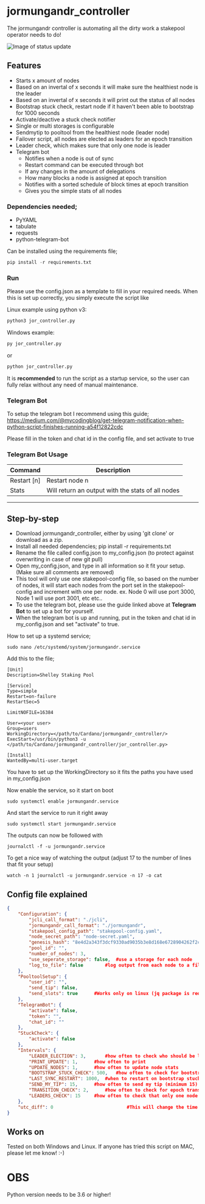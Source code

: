 # jormungandr_controller
The jormungandr controller is automating all the dirty work a stakepool operator needs to do!

![Image of status update](https://raw.githubusercontent.com/kunoada/Cardano/master/gallery/jormungandr_controller_stat_update.PNG)

## Features
- Starts x amount of nodes
- Based on an invertal of x seconds it will make sure the healthiest node is the leader
- Based on an invertal of x seconds it will print out the status of all nodes 
- Bootstrap stuck check, restart node if it haven't been able to bootstrap for 1000 seconds
- Activate/deactive a stuck check notifier
- Single or multi storages is configurable
- Sendmytip to pooltool from the healthiest node (leader node)
- Failover script, all nodes are elected as leaders for an epoch transition
- Leader check, which makes sure that only one node is leader
- Telegram bot 
    - Notifies when a node is out of sync 
    - Restart command can be executed through bot
    - If any changes in the amount of delegations
    - How many blocks a node is assigned at epoch transition
    - Notifies with a sorted schedule of block times at epoch transition
    - Gives you the simple stats of all nodes

### Dependencies needed;
- PyYAML
- tabulate
- requests
- python-telegram-bot

Can be installed using the requirements file;
```python
pip install -r requirements.txt
```

### Run
Please use the config.json as a template to fill in your required needs. When this is set up correctly, you simply execute the script like

Linux example using python v3:
```python
python3 jor_controller.py
```

Windows example:
```python
py jor_controller.py
```
or
```python
python jor_controller.py
```

It is **recommended** to run the script as a startup service, so the user can fully relax without any need of manual maintenance.

### Telegram Bot

To setup the telegram bot I recommend using this guide; https://medium.com/@mycodingblog/get-telegram-notification-when-python-script-finishes-running-a54f12822cdc

Please fill in the token and chat id in the config file, and set activate to true

### Telegram Bot Usage

  | Command | Description
  | --- | --- |
  | Restart [n] | Restart node n |
  | Stats | Will return an output with the stats of all nodes | 


---------------------
## Step-by-step

- Download jormungandr_controller, either by using 'git clone' or download as a zip.
- Install all needed dependencies; pip install -r requirements.txt
- Rename the file called config.json to my_config.json (to protect against overwriting in case of new git pull)
- Open my_config.json, and type in all information so it fit your setup. (Make sure all comments are removed)
- This tool will only use one stakepool-config file, so based on the number of nodes, it will start each nodes from the port set in the stakepool-config and increment with one per node. ex. Node 0 will use port 3000, Node 1 will use port 3001, etc etc..
- To use the telegram bot, please use the guide linked above at **Telegram Bot** to set up a bot for yourself.
- When the telegram bot is up and running, put in the token and chat id in my_config.json and set "activate" to true.

How to set up a systemd service;

```
sudo nano /etc/systemd/system/jormungandr.service
```
Add this to the file;

```
[Unit]
Description=Shelley Staking Pool

[Service]
Type=simple
Restart=on-failure
RestartSec=5

LimitNOFILE=16384

User=<your user>
Group=users
WorkingDirectory=</path/to/Cardano/jormungandr_controller/>
ExecStart=/usr/bin/python3 -u </path/to/Cardano/jormungandr_controller/jor_controller.py>

[Install]
WantedBy=multi-user.target
```
You have to set up the WorkingDirectory so it fits the paths you have used in my_config.json

Now enable the service, so it start on boot
```
sudo systemctl enable jormungandr.service
```
And start the service to run it right away
```
sudo systemctl start jormungandr.service
```
The outputs can now be followed with
```
journalctl -f -u jormungandr.service
```

To get a nice way of watching the output (adjust 17 to the number of lines that fit your setup)
```
watch -n 1 journalctl -u jormungandr.service -n 17 -o cat
```

## Config file explained
```json
{
	"Configuration": {
		"jcli_call_format": "./jcli",
		"jormungandr_call_format": "./jormungandr",
		"stakepool_config_path": "stakepool-config.yaml",
		"node_secret_path": "node-secret.yaml",
		"genesis_hash": "8e4d2a343f3dcf9330ad9035b3e8d168e6728904262f2c434a4f8f934ec7b676",
		"pool_id": "",
		"number_of_nodes": 3,
		"use_seperate_storage": false,	#use a storage for each node
		"log_to_file": false		#log output from each node to a file
	},
	"PooltoolSetup": {
		"user_id": "",
		"send_tip": false,
		"send_slots": true		#Works only on linux (jq package is required! - sudo apt install jq)
	},
	"TelegramBot": {
		"activate": false,
		"token": "",
		"chat_id": ""
	},
	"StuckCheck": {
		"activate": false
	},
	"Intervals": {
		"LEADER_ELECTION": 3,		#how often to check who should be leader
		"PRINT_UPDATE": 1,		#how often to print
		"UPDATE_NODES": 1,		#how often to update node stats
		"BOOTSTRAP_STUCK_CHECK": 500,	#how often to check for bootstrap stuck check
		"LAST_SYNC_RESTART": 1000,	#when to restart on bootstrap stuck
		"SEND_MY_TIP": 15,		#how often to send my tip (minimum 15)
		"TRANSITION_CHECK": 2,		#how often to check for epoch transition
		"LEADERS_CHECK": 15		#how often to check that only one node is leader
	},
	"utc_diff": 0                           #This will change the time when the block schedule is sent via telegram bot
}
```
## Works on
Tested on both Windows and Linux. If anyone has tried this script on MAC, please let me know! :-)
# OBS 
Python version needs to be 3.6 or higher!
